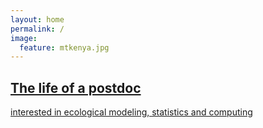 ```yaml
---
layout: home
permalink: /
image:
  feature: mtkenya.jpg
---
```


<div class="tiles">

<div class="title">
  <a href="/research/">
    <h2 class="post-title">The life of a postdoc</h2>
    <p class="post-excerpt">interested in ecological modeling, statistics and computing</p>
  </a>
</div>
